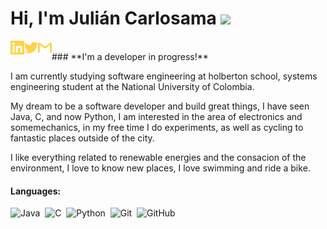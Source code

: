 # Hi, I'm Julián Carlosama <img src="https://media.giphy.com/media/hvRJCLFzcasrR4ia7z/giphy.gif" width="25px">


[<img align="left" alt="juliancarlosama-722879169 | LinkedIn" width="22px" src="./linkedin.svg" />][linkedin]
[<img align="left" alt="JulianCarlosam3 | Twitter" width="22px" src="./twitter.svg" />][twitter]
[<img align="left" alt="cromocelcarlosama | Gmail" width="22px" src="./gmail.svg" />][gmail]

<br>
### **I'm a developer in progress!**

I am currently studying software engineering at holberton school, systems engineering student at the National University of Colombia.

My dream to be a software developer and build great things, I have seen Java, C, and now Python, I am interested in the area of electronics and somemechanics, in my free time I do experiments, as well as cycling to fantastic places outside of the city.

I like everything related to renewable energies and the consacion of the environment, I love to know new places, I love swimming and ride a bike.

#### Languages:

![Java](https://img.shields.io/badge/-Java-05122A?style=flat&logo=Java&logoColor=FFA518)&nbsp;
![C](https://img.shields.io/badge/-C-05122A?style=flat&logo=C&logoColor=A8B9CC)&nbsp;
![Python](https://img.shields.io/badge/-Python-05122A?style=flat&logo=python)&nbsp;
![Git](https://img.shields.io/badge/-Git-05122A?style=flat&logo=git)&nbsp;
![GitHub](https://img.shields.io/badge/-GitHub-05122A?style=flat&logo=github)&nbsp;




[linkedin]: https://www.linkedin.com/in/juliancarlosama-722879169/
[twitter]: https://twitter.com/JulianCarlosam3/
[gmail]: mailto:cromocelcarlosama@gmail.com
